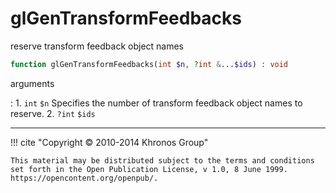 # glGenTransformFeedbacks
reserve transform feedback object names

```php
function glGenTransformFeedbacks(int $n, ?int &...$ids) : void
```



arguments

:    1. `int` `$n` Specifies the number of transform feedback object names to
    reserve.
    2. `?int` `$ids` 



---
     

!!! cite "Copyright © 2010-2014 Khronos Group"

    This material may be distributed subject to the terms and conditions set forth in the Open Publication License, v 1.0, 8 June 1999. https://opencontent.org/openpub/.